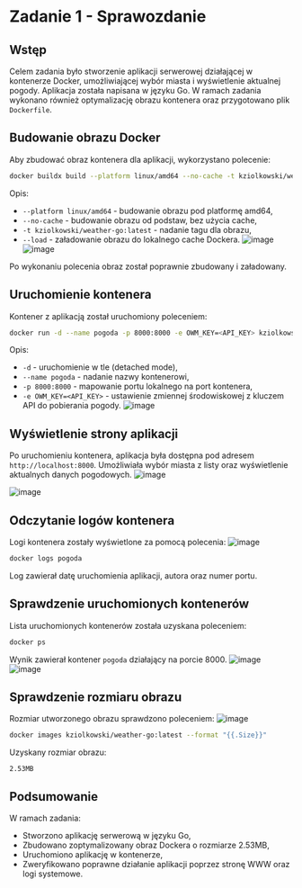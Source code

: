 
# Zadanie 1 - Sprawozdanie

## Wstęp
Celem zadania było stworzenie aplikacji serwerowej działającej w kontenerze Docker, umożliwiającej wybór miasta
i wyświetlenie aktualnej pogody. Aplikacja została napisana w języku Go. W ramach zadania wykonano również
optymalizację obrazu kontenera oraz przygotowano plik `Dockerfile`.

## Budowanie obrazu Docker

Aby zbudować obraz kontenera dla aplikacji, wykorzystano polecenie:

```bash
docker buildx build --platform linux/amd64 --no-cache -t kziolkowski/weather-go:latest --load .
```

Opis:
- `--platform linux/amd64` - budowanie obrazu pod platformę amd64,
- `--no-cache` - budowanie obrazu od podstaw, bez użycia cache,
- `-t kziolkowski/weather-go:latest` - nadanie tagu dla obrazu,
- `--load` - załadowanie obrazu do lokalnego cache Dockera.
![image](https://github.com/user-attachments/assets/49719049-5433-416e-a560-a99a8c408f18)
![image](https://github.com/user-attachments/assets/d8059bcc-84f3-4a56-a8b2-5bbdd13c233d)

Po wykonaniu polecenia obraz został poprawnie zbudowany i załadowany.

## Uruchomienie kontenera

Kontener z aplikacją został uruchomiony poleceniem:

```bash
docker run -d --name pogoda -p 8000:8000 -e OWM_KEY=<API_KEY> kziolkowski/weather-go:latest
```

Opis:
- `-d` - uruchomienie w tle (detached mode),
- `--name pogoda` - nadanie nazwy kontenerowi,
- `-p 8000:8000` - mapowanie portu lokalnego na port kontenera,
- `-e OWM_KEY=<API_KEY>` - ustawienie zmiennej środowiskowej z kluczem API do pobierania pogody.
![image](https://github.com/user-attachments/assets/b7fd3e7e-dd87-403f-b1d8-66374aaa852a)

## Wyświetlenie strony aplikacji

Po uruchomieniu kontenera, aplikacja była dostępna pod adresem `http://localhost:8000`. 
Umożliwiała wybór miasta z listy oraz wyświetlenie aktualnych danych pogodowych.
![image](https://github.com/user-attachments/assets/7dfd3989-20c2-430a-b966-238210ddda5f)

![image](https://github.com/user-attachments/assets/32f7a817-ead0-4518-ac40-fdd61ae5ca13)

## Odczytanie logów kontenera

Logi kontenera zostały wyświetlone za pomocą polecenia:
![image](https://github.com/user-attachments/assets/49c25883-924c-40b8-81fa-34b1ceb501ab)

```bash
docker logs pogoda
```

Log zawierał datę uruchomienia aplikacji, autora oraz numer portu.

## Sprawdzenie uruchomionych kontenerów

Lista uruchomionych kontenerów została uzyskana poleceniem:

```bash
docker ps
```

Wynik zawierał kontener `pogoda` działający na porcie 8000.
![image](https://github.com/user-attachments/assets/34e61f49-b1bf-4459-b5b0-2032d36edd2f)
![image](https://github.com/user-attachments/assets/23c5a82f-649c-45d4-995c-92373809423b)

## Sprawdzenie rozmiaru obrazu

Rozmiar utworzonego obrazu sprawdzono poleceniem:
![image](https://github.com/user-attachments/assets/8d85b8e5-52b2-43ff-85e9-2dbcb131e8b7)

```bash
docker images kziolkowski/weather-go:latest --format "{{.Size}}"
```

Uzyskany rozmiar obrazu:
```
2.53MB
```

## Podsumowanie

W ramach zadania:
- Stworzono aplikację serwerową w języku Go,
- Zbudowano zoptymalizowany obraz Dockera o rozmiarze 2.53MB,
- Uruchomiono aplikację w kontenerze,
- Zweryfikowano poprawne działanie aplikacji poprzez stronę WWW oraz logi systemowe.


